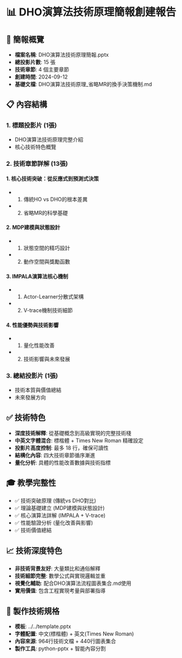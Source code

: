 # 📊 DHO演算法技術原理簡報創建報告

## 🎯 簡報概覽
- **檔案名稱**: DHO演算法技術原理簡報.pptx
- **總投影片數**: 15 張
- **技術章節**: 4 個主要章節
- **創建時間**: 2024-09-12
- **基礎文檔**: DHO演算法技術原理_省略MR的換手決策機制.md

## 📋 內容結構
### 1. 標題投影片 (1張)
- DHO演算法技術原理完整介紹
- 核心技術特色概覽

### 2. 技術章節詳解 (13張)
#### 1. 核心技術突破：從反應式到預測式決策
   - 1) 傳統HO vs DHO的根本差異
   - 2) 省略MR的科學基礎

#### 2. MDP建模與狀態設計
   - 1) 狀態空間的精巧設計
   - 2) 動作空間與獎勵函數

#### 3. IMPALA演算法核心機制
   - 1) Actor-Learner分散式架構
   - 2) V-trace機制技術細節

#### 4. 性能優勢與技術影響
   - 1) 量化性能改善
   - 2) 技術影響與未來發展

### 3. 總結投影片 (1張)
- 技術本質與價值總結
- 未來發展方向

## ✅ 技術特色
- **深度技術解釋**: 從基礎概念到高級實現的完整技術棧
- **中英文字體混合**: 標楷體 + Times New Roman 精確設定
- **投影片高度控制**: 最多 18 行，確保可讀性
- **結構化內容**: 四大技術章節循序漸進
- **量化分析**: 具體的性能改善數據與技術指標

## 🎓 教學完整性
- ✅ 技術突破原理 (傳統vs DHO對比)
- ✅ 理論基礎建立 (MDP建模與狀態設計)  
- ✅ 核心演算法詳解 (IMPALA + V-trace)
- ✅ 性能驗證分析 (量化改善與影響)
- ✅ 技術價值總結

## 📈 技術深度特色
- **非技術背景友好**: 大量類比和通俗解釋
- **技術細節完整**: 數學公式與實現邏輯並重
- **視覺化輔助**: 配合DHO演算法流程圖表集合.md使用
- **實用價值**: 包含工程實現考量與部署指導

## 🔧 製作技術規格
- **模板**: ../../template.pptx
- **字體配置**: 中文(標楷體) + 英文(Times New Roman)
- **內容來源**: 964行技術文檔 + 440行圖表集合
- **製作工具**: python-pptx + 智能內容分割
